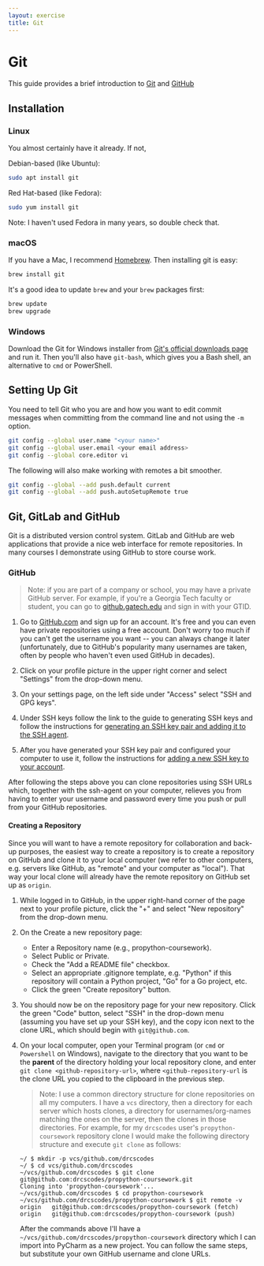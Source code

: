 ```yaml
---
layout: exercise
title: Git
---
```


# Git

This guide provides a brief introduction to [Git](https://git-scm.com/) and [GitHub](https://github.com/)

## Installation

### Linux

You almost certainly have it already. If not,

Debian-based (like Ubuntu):
```sh
sudo apt install git
```

Red Hat-based (like Fedora):
```sh
sudo yum install git
```

Note: I haven't used Fedora in many years, so double check that.

### macOS

If you have a Mac, I recommend [Homebrew](https://brew.sh/). Then installing git is easy:

```sh
brew install git
```

It's a good idea to update `brew` and your `brew` packages first:

```sh
brew update
brew upgrade
```

### Windows

Download the Git for Windows installer from [Git's official downloads page](https://git-scm.com/downloads) and run it. Then you'll also have `git-bash`, which gives you a Bash shell, an alternative to `cmd` or PowerShell.

## Setting Up Git

You need to tell Git who you are and how you want to edit commit messages when committing from the command line and not using the `-m` option.

```sh
git config --global user.name "<your name>"
git config --global user.email <your email address>
git config --global core.editor vi
```

The following will also make working with remotes a bit smoother.

```sh
git config --global --add push.default current
git config --global --add push.autoSetupRemote true
```

## Git, GitLab and GitHub

Git is a distributed version control system. GitLab and GitHub are web applications that provide a nice web interface for remote repositories.  In many courses I demonstrate using GitHub to store course work.

### GitHub

> Note: if you are part of a company or school, you may have a private GitHub server.  For example, if you're a Georgia Tech faculty or student, you can go to [github.gatech.edu](https://github.gatech.edu/) and sign in with your GTID.

1. Go to [GitHub.com](https://github.com/) and sign up for an account.  It's free and you can even have private repositories using a free account.  Don't worry too much if you can't get the username you want -- you can always change it later (unfortunately, due to GitHub's popularity many usernames are taken, often by people who haven't even used GitHub in decades).

2. Click on your profile picture in the upper right corner and select "Settings" from the drop-down menu.

3. On your settings page, on the left side under "Access" select "SSH and GPG keys".

4. Under SSH keys follow the link to the guide to generating SSH keys and follow the instructions for [generating an SSH key pair and adding it to the SSH agent](https://docs.github.com/en/authentication/connecting-to-github-with-ssh/generating-a-new-ssh-key-and-adding-it-to-the-ssh-agent).

5. After you have generated your SSH key pair and configured your computer to use it, follow the instructions for [adding a new SSH key to your account](https://docs.github.com/en/authentication/connecting-to-github-with-ssh/adding-a-new-ssh-key-to-your-github-account).

After following the steps above you can clone repositories using SSH URLs which, together with the ssh-agent on your computer, relieves you from having to enter your username and password every time you push or pull from your GitHub repositories.

#### Creating a Repository

Since you will want to have a remote repository for collaboration and back-up purposes, the easiest way to create a repository is to create a repository on GitHub and clone it to your local computer (we refer to other computers, e.g. servers like GitHub, as "remote" and your computer as "local").  That way your local clone will already have the remote repository on GitHub set up as `origin`.

1. While logged in to GitHub, in the upper right-hand corner of the page next to your profile picture, click the "+" and select "New repository" from the drop-down menu.

2. On the Create a new repository page: 
    
   - Enter a Repository name (e.g., propython-coursework).
   - Select Public or Private.
   - Check the "Add a README file" checkbox.
   - Select an appropriate .gitignore template, e.g. "Python" if this repository will contain a Python project, "Go" for a Go project, etc.
   - Click the green "Create repository" button.

3. You should now be on the repository page for your new repository.  Click the green "Code" button, select "SSH" in the drop-down menu (assuming you have set up your SSH key), and the copy icon next to the clone URL, which should begin with `git@github.com`.

4. On your local computer, open your Terminal program (or `cmd` or `Powershell` on Windows), navigate to the directory that you want to be the **parent** of the directory holding your local repository clone, and enter `git clone <github-repository-url>`, where `<github-repository-url` is the clone URL you copied to the clipboard in the previous step.

   > Note: I use a common directory structure for clone repositories on all my computers.  I have a `vcs` directory, then a directory for each server which hosts clones, a directory for usernames/org-names matching the ones on the server, then the clones in those directories.  For example, for my `drcscodes` user's `propython-coursework` repository clone I would make the following directory structure and execute `git clone` as follows:
   
   ```shell
   ~/ $ mkdir -p vcs/github.com/drcscodes
   ~/ $ cd vcs/github.com/drcscodes
   ~/vcs/github.com/drcscodes $ git clone git@github.com:drcscodes/propython-coursework.git
   Cloning into 'propython-coursework'...
   ~/vcs/github.com/drcscodes $ cd propython-coursework
   ~/vcs/github.com/drcscodes/propython-coursework $ git remote -v
   origin	git@github.com:drcscodes/propython-coursework (fetch)
   origin	git@github.com:drcscodes/propython-coursework (push)
   ```

   After the commands above I'll have a `~/vcs/github.com/drcscodes/propython-coursework` directory which I can import into PyCharm as a new project.  You can follow the same steps, but substitute your own GitHub username and clone URLs.
